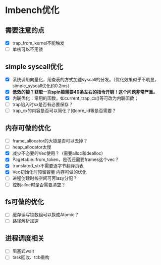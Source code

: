 # lmbench优化

## 需要注意的点

- [X] trap_from_kernel不能触发
- [ ] 单核可以不用锁

## simple syscall优化

- [X] 系统调用向量化，用查表的方式加速syscall的分发。（优化效果似乎不明显，simple_syscall优化约0.2ms）
- [X] **低效的锁？获取一次spin锁需要40条左右的指令开销！这个问题非常严重。**
- [X] 内联优化：常用的函数，如current_trap_cx()等可改为内联函数；
- [ ] trap陷入时sx是否有必要保存？
- [ ] trap_cx的内容是否可以简化？如core_id等是否需要？

## 内存可做的优化

- [ ] frame_allocator的大锁是否可以去掉？
- [ ] heap_allocator太慢
- [X] 减少不必要的Vec使用？（需要alloc和dealloc）
- [X] Pagetable::from_token，是否还需要frames这个vec？
- [X] translated_str不需要逐字节翻译页表
- [X] Vec初始化时预留容量
  内存可做的优化
- [ ] 进程创建时栈空间可否lazy分配？
- [ ] 控制alloc时是否需要清空？

## fs可做的优化

- [ ] 缓存读写锁数组可以换成Atomic？
- [ ] 路径解析加速

## 进程调度相关

- [ ] 阻塞式wait
- [ ] task回收、tcb重构
